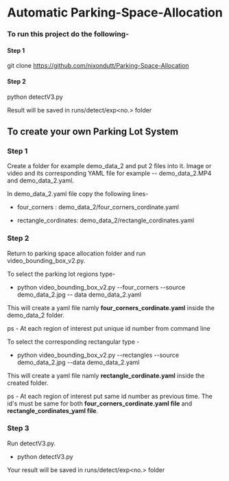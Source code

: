 # Automatic Parking-Space-Allocation

### To run this project do the following- 

#### Step 1 

git clone https://github.com/nixondutt/Parking-Space-Allocation

#### Step 2

python detectV3.py

Result will be saved in runs/detect/exp<no.> folder 

## To create your own Parking Lot System

### Step 1
Create a folder for example demo_data_2 and put 2 files into it. Image or video and its corresponding YAML file for example -- demo_data_2.MP4 and demo_data_2.yaml. 

In demo_data_2.yaml file copy the following lines-

  - four_corners : demo_data_2/four_corners_cordinate.yaml
  
  - rectangle_cordinates: demo_data_2/rectangle_cordinates.yaml
  
### Step 2
Return to parking space allocation folder and run video_bounding_box_v2.py.

To select the parking lot regions type-

  - python video_bounding_box_v2.py --four_corners --source demo_data_2.jpg -- data demo_data_2.yaml

This will create a yaml file namly **four_corners_cordinate.yaml** inside the demo_data_2 folder.
 
ps - At each region of interest put unique id number from command line

To select the corresponding rectangular type - 
  
  - python video_bounding_box_v2.py --rectangles --source demo_data_2.jpg --data demo_data_2.yaml

This will create a yaml file namly **rectangle_cordinate.yaml** inside the created folder.

ps - At each region of interest put same id number as previous time. The id's must be same for both **four_corners_cordinate.yaml file** and **rectangle_cordinates_yaml file**.

### Step 3

Run detectV3.py.

  - python detectV3.py

Your result will be saved in runs/detect/exp<no.> folder
